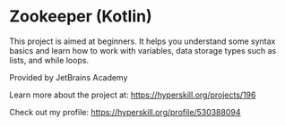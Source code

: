 # Zookeeper (Kotlin)

This project is aimed at beginners. It helps you understand some syntax basics and learn how to work with variables, data storage types such as lists, and while loops.

Provided by JetBrains Academy

Learn more about the project at:
https://hyperskill.org/projects/196

Check out my profile: https://hyperskill.org/profile/530388094
